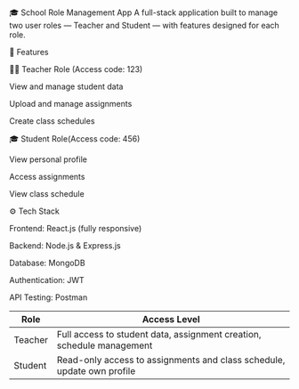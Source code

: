 🎓 School Role Management App
A full-stack application built to manage two user roles — Teacher and Student — with features designed for each role.

🚀 Features

👩‍🏫 Teacher Role (Access code: 123)

View and manage student data

Upload and manage assignments

Create class schedules

🎓 Student Role(Access code: 456)

View personal profile

Access assignments

View class schedule

⚙️ Tech Stack

Frontend: React.js (fully responsive)

Backend: Node.js & Express.js

Database: MongoDB

Authentication: JWT

API Testing: Postman


| Role    | Access Level                                                           |
| ------- | ---------------------------------------------------------------------- |
| Teacher | Full access to student data, assignment creation, schedule management  |
| Student | Read-only access to assignments and class schedule, update own profile |


